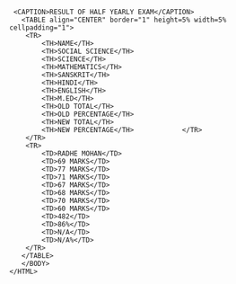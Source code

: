 <HTML>
<HEAD>
</HEAD>
  
  <BODY>
    
     <CAPTION>RESULT OF HALF YEARLY EXAM</CAPTION>
       <TABLE align="CENTER" border="1" height=5% width=5% cellpadding="1">
        <TR>
            <TH>NAME</TH>
            <TH>SOCIAL SCIENCE</TH>
            <TH>SCIENCE</TH>
            <TH>MATHEMATICS</TH>
            <TH>SANSKRIT</TH>
            <TH>HINDI</TH>
            <TH>ENGLISH</TH>
            <TH>M.ED</TH>
            <TH>OLD TOTAL</TH>
            <TH>OLD PERCENTAGE</TH>
            <TH>NEW TOTAL</TH>
            <TH>NEW PERCENTAGE</TH>            </TR>
        </TR>
        <TR>
            <TD>RADHE MOHAN</TD>
            <TD>69 MARKS</TD>
            <TD>77 MARKS</TD>
            <TD>71 MARKS</TD>
            <TD>67 MARKS</TD>
            <TD>68 MARKS</TD>
            <TD>70 MARKS</TD>
            <TD>60 MARKS</TD>
            <TD>482</TD>
            <TD>86%</TD>
            <TD>N/A</TD>
            <TD>N/A%</TD>
        </TR>
       </TABLE>
       </BODY>
    </HTML>
